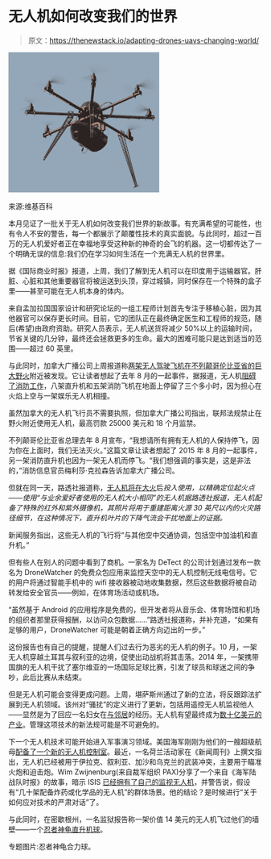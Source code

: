 # 无人机如何改变我们的世界

> 原文：<https://thenewstack.io/adapting-drones-uavs-changing-world/>

![Interspect_UAV_B_3.1 drone](img/5848192b7cd72f9711f533b726b02812.png)

来源:维基百科

本月见证了一批关于无人机如何改变我们世界的新故事。有充满希望的可能性，也有令人不安的警告，每一个都展示了颠覆性技术的真实面貌。与此同时，超过一百万的无人机爱好者正在幸福地享受这种新的神奇的会飞的机器。这一切都传达了一个明确无误的信息:我们仍在学习如何生活在一个充满无人机的世界里。

据《国际商业时报》报道，上周，我们了解到无人机可以在印度用于运输器官。肝脏、心脏和其他重要器官将被运送到头顶，穿过城镇，同时保存在一个特殊的盒子里——甚至可能在无人机本身的体内。

来自孟加拉国国家设计和研究论坛的一组工程师计划首先专注于移植心脏，因为其他器官可以保存更长时间。目前，它的团队正在最终确定医生和工程师的规范，随后(希望)由政府资助。研究人员表示，无人机送货将减少 50%以上的运输时间，节省关键的几分钟，最终还会拯救更多的生命。最大的困难可能只是达到适当的范围——超过 60 英里。

与此同时，加拿大广播公司上周报道称[两架无人驾驶飞机在不列颠哥伦比亚省的巨大野火](http://www.cbc.ca/news/canada/british-columbia/drones-reportedly-spotted-near-two-large-b-c-wildfires-1.3572267)附近被发现。它让读者想起了去年 8 月的一起事件，据报道，无人机[阻碍了消防工作](http://www.cbc.ca/news/canada/british-columbia/drone-operators-blast-irresponsible-and-selfish-flight-that-grounded-firefighters-1.3193540)，八架直升机和五架消防飞机在地面上停留了三个多小时，因为担心在火焰上空与一架娱乐无人机相撞。

虽然加拿大的无人机飞行员不需要执照，但加拿大广播公司指出，联邦法规禁止在野火附近使用无人机，最高罚款 25000 美元和 18 个月监禁。

不列颠哥伦比亚省总理去年 8 月宣布，“我想请所有拥有无人机的人保持停飞，因为你在上面时，我们无法灭火。”这篇文章让读者想起了 2015 年 8 月的一起事件，另一架消防直升机也因为一架无人机而停飞。“我们想强调的事实是，这是非法的，”消防信息官员梅利莎·克拉森告诉加拿大广播公司。

但就在同一天，路透社报道称，[无人机将在大火](http://www.reuters.com/article/us-canada-wildfire-drones-idUSKCN0XY0LK)后*投入使用，以精确定位起火点——使用“与业余爱好者使用的无人机大小相同”的无人机据路透社报道，无人机配备了特殊的红外和紫外摄像机，其照片将用于重建距离火源 30 英尺以内的火灾路径细节，在这种情况下，直升机叶片的下降气流会干扰地面上的证据。*

新闻服务指出，这些无人机的飞行将“与其他空中交通协调，包括空中加油机和直升机。”

但有些人在别人的问题中看到了商机。一家名为 DeTect 的公司计划通过发布一款名为 DroneWatcher 的免费众包应用来监控天空中的无人机控制无线电信号。它的用户将通过智能手机中的 wifi 接收器被动地收集数据，然后这些数据将被自动转发给安全官员——例如，在体育场活动或机场。

“虽然基于 Android 的应用程序是免费的，但开发者将从音乐会、体育场馆和机场的组织者那里获得报酬，以访问众包数据……”路透社报道称，并补充道，“如果有足够的用户，DroneWatcher 可能是朝着正确方向迈出的一步。”

这份报告也有自己的提醒，提醒人们过去行为恶劣的无人机的例子。10 月，一架无人机穿越土耳其与叙利亚的边境，促使出动战机将其击落。2014 年，一架携带国旗的无人机干扰了塞尔维亚的一场国际足球比赛，引发了球员和球迷之间的争吵，此后比赛从未结束。

但是无人机可能会变得更成问题。上周，堪萨斯州通过了新的立法，将反跟踪法扩展到无人机领域。该州对“骚扰”的定义进行了更新，包括用遥控无人机监视他人——显然是为了回应一名妇女在[与邻居](http://fox4kc.com/2016/04/29/olathe-womans-push-to-change-drone-law-a-signature-away-from-victory/)的经历。无人机有望最终成为[数十亿美元的产业](http://www.businesswire.com/news/home/20160425006334/en/Global-Drones-Commercial-Applications-Report---Small)。管理这项技术的新法规可能是不可避免的。

下一个无人机技术可能开始进入军事演习领域。美国海军刚刚为他们的一艘超级航母[配备了一个新的无人机控制室](http://www.popsci.com/navy-puts-first-drone-command-on-an-aircraft-carrier)。最近，一名荷兰活动家在《新闻周刊》上撰文指出，无人机已经被用于伊拉克、叙利亚、加沙和乌克兰的武装冲突，主要用于瞄准火炮和迫击炮。Wim Zwijnenburg(来自裁军组织 PAX)分享了一个来自《海军陆战队时报》的故事，暗示 ISIS [已经拥有了自己的监视无人机](http://www.marinecorpstimes.com/story/military/tech/2016/04/17/islamic-state-drones-target-american-coalition-forces/83096864/)，并警告说，假设有“几十架配备炸药或化学品的无人机”的群体场景。他的结论？是时候进行“关于如何应对技术的严肃对话”了。

与此同时，在密歇根州，一名监狱报告称一架价值 14 美元的无人机飞过他们的墙壁——一个[忍者神龟直升机球](http://www.freep.com/story/news/local/michigan/2016/04/28/drone-jackson-michigan-prison/83665338/)。

专题图片:忍者神龟合力球。

<svg xmlns:xlink="http://www.w3.org/1999/xlink" viewBox="0 0 68 31" version="1.1"><title>Group</title> <desc>Created with Sketch.</desc></svg>